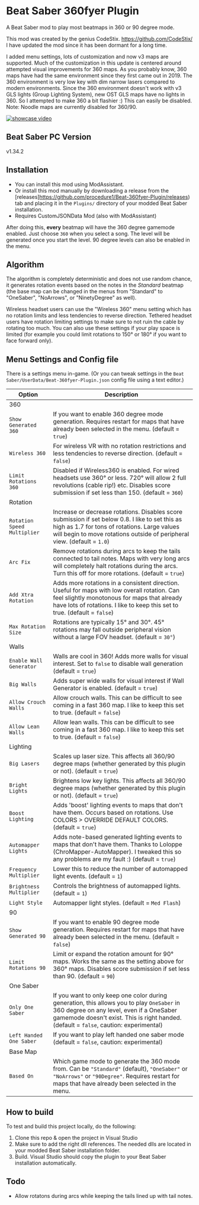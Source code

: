 # Beat Saber 360fyer Plugin
A Beat Saber mod to play most beatmaps in 360 or 90 degree mode. 

This mod was created by the genius CodeStix. https://github.com/CodeStix/
I have updated the mod since it has been dormant for a long time.

I added menu settings, lots of customization and now v3 maps are supported. Much of the customization in this update is centered around attempted visual improvements for 360 maps. As you probably know, 360 maps have had the same environment since they first came out in 2019. The 360 environment is very low key with dim narrow lasers compared to modern environments. Since the 360 environment doesn't work with v3 GLS lights (Group Lighting System), new OST GLS maps have no lights in 360. So I attempted to make 360 a bit flashier :) This can easily be disabled. Note: Noodle maps are currently disabled for 360/90.

[![showcase video](https://github.com/CodeStix/Beat-360fyer-Plugin/raw/master/preview.gif)](https://www.youtube.com/watch?v=xUDdStGQwq0)
## Beat Saber PC Version
v1.34.2

## Installation

- You can install this mod using ModAssistant.
- Or install this mod manually by downloading a release from the [releases]https://github.com/procedure1/Beat-360fyer-Plugin/releases) tab and placing it in the `Plugins/` directory of your modded Beat Saber installation.
- Requires CustomJSONData Mod (also with ModAssistant)

After doing this, **every** beatmap will have the 360 degree gamemode enabled. Just choose `360` when you select a song. The level will be generated once you start the level. 90 degree levels can also be enabled in the menu.

## Algorithm

The algorithm is completely deterministic and does not use random chance, it generates rotation events based on the notes in the *Standard* beatmap (the base map can be changed in the menus from "Standard" to "OneSaber", "NoArrows", or "NinetyDegree" as well).

Wireless headset users can use the "Wireless 360" menu setting which has no rotation limits and less tendencies to reverse direction. Tethered headset users have rotation limiting settings to make sure to not ruin the cable by rotating too much. You can also use these settings if your play space is limited (for example you could limit rotations to 150° or 180° if you want to face forward only).

## Menu Settings and Config file

There is a settings menu in-game. (Or you can tweak settings in the `Beat Saber/UserData/Beat-360fyer-Plugin.json` config file using a text editor.)

|Option|Description|
|---|---|
|360||
|`Show Generated 360`| If you want to enable 360 degree mode generation. Requires restart for maps that have already been selected in the menu. (default = `true`)|
|`Wireless 360`| For wireless VR with no rotation restrictions and less tendencies to reverse direction. (default = `false`)|
|`Limit Rotations 360`| Disabled if Wireless360 is enabled. For wired headsets use 360° or less. 720° will allow 2 full revolutions (cable rip!) etc. Disables score submission if set less than 150. (default = `360`)|
|Rotation||
|`Rotation Speed Multiplier`| Increase or decrease rotations. Disables score submission if set below 0.8. I like to set this as high as 1.7 for tons of rotations. Large values will begin to move rotations outside of peripheral view. (default = `1.0`)|
|`Arc Fix`| Remove rotations during arcs to keep the tails connected to tail notes. Maps with very long arcs will completely halt rotations during the arcs. Turn this off for more rotations. (default = `true`)|
|`Add Xtra Rotation`| Adds more rotations in a consistent direction. Useful for maps with low overall rotation. Can feel slightly monotonous for maps that already have lots of rotations. I like to keep this set to true. (default = `false`)|
|`Max Rotation Size`| Rotations are typically 15° and 30°. 45° rotations may fall outside peripheral vision without a large FOV headset. (default = `30°`)|
|Walls||
|`Enable Wall Generator`| Walls are cool in 360! Adds more walls for visual interest. Set to `false` to disable wall generation (default = `true`)|
|`Big Walls`| Adds super wide walls for visual interest if Wall Generator is enabled.  (default = `true`)|
|`Allow Crouch Walls`| Allow crouch walls. This can be difficult to see coming in a fast 360 map. I like to keep this set to true. (default = `false`)|
|`Allow Lean Walls`| Allow lean walls. This can be difficult to see coming in a fast 360 map. I like to keep this set to true. (default = `false`)|
|Lighting||
|`Big Lasers`| Scales up laser size. This affects all 360/90 degree maps (whether generated by this plugin or not).  (default = `true`)|
|`Bright Lights`| Brightens low key lights. This affects all 360/90 degree maps (whether generated by this plugin or not). (default = `true`)|
|`Boost Lighting`| Adds 'boost' lighting events to maps that don't have them. Occurs based on rotations. Use COLORS > OVERRIDE DEFAULT COLORS. (default = `true`)|
|`Automapper Lights`| Adds note-based generated lighting events to maps that don't have them. Thanks to Loloppe (ChroMapper-AutoMapper). I tweaked this so any problems are my fault :) (default = `true`)|
|`Frequency Multiplier`| Lower this to reduce the number of automapped light events. (default = `1`)|
|`Brightness Multiplier`| Controls the brightness of automapped lights. (default = `1`)|
|`Light Style`| Automapper light styles. (default = `Med Flash`)|
|90||
|`Show Generated 90`| If you want to enable 90 degree mode generation. Requires restart for maps that have already been selected in the menu. (default = `false`)|
|`Limit Rotations 90`| Limit or expand the rotation amount for 90° maps. Works the same as the setting above for 360° maps. Disables score submission if set less than 90. (default = `90`)|
|One Saber||
|`Only One Saber`| If you want to only keep one color during generation, this allows you to play `OneSaber` in 360 degree on any level, even if a OneSaber gamemode doesn't exist. This is right handed. (default = `false`, caution: experimental)|
|`Left Handed One Saber`| If you want to play left handed one saber mode (default = `false`, caution: experimental)|
|Base Map||
|`Based On`|Which game mode to generate the 360 mode from. Can be `"Standard"` (default), `"OneSaber"` or `"NoArrows"` or  `"90Degree"`. Requires restart for maps that have already been selected in the menu.|

## How to build

To test and build this project locally, do the following:
1. Clone this repo & open the project in Visual Studio
2. Make sure to add the right dll references. The needed dlls are located in your modded Beat Saber installation folder.
3. Build. Visual Studio should copy the plugin to your Beat Saber installation automatically.

## Todo

- Allow rotatons during arcs while keeping the tails lined up with tail notes.
